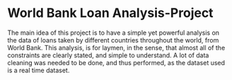 # World Bank Loan Analysis-Project
The main idea of this project is to have a simple yet powerful analysis on the data of loans taken by different countries throughout the world, from World Bank. This analysis, is for laymen, in the sense, that almost all of the constraints are clearly stated, and simple to understand. A lot of data cleaning was needed to be done, and thus performed, as the dataset used is a real time dataset.
